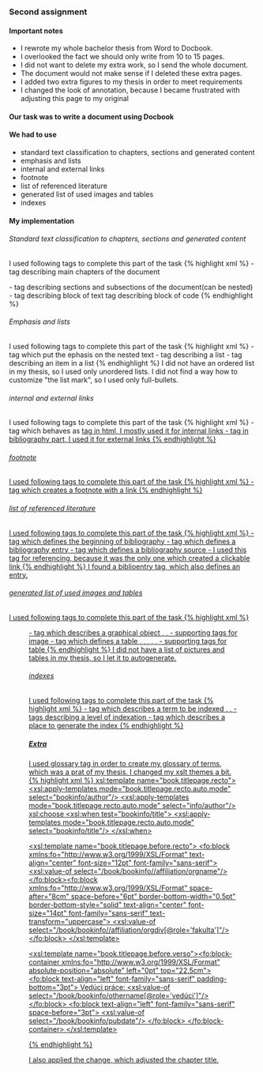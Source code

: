 ### Second assignment

#### Important notes

* I rewrote my whole bachelor thesis from Word to Docbook.
* I overlooked the fact we should only write from 10 to 15 pages.
* I did not want to delete my extra work, so I send the whole document.
* The document would not make sense if I deleted these extra pages.
* I added two extra figures to my thesis in order to meet requirements
* I changed the look of annotation, because I became frustrated with adjusting this page to my original

#### Our task was to write a document using Docbook

#### We had to use
* standard text classification to chapters, sections and generated content
* emphasis and lists
* internal and external links
* footnote
* list of referenced literature
* generated list of used images and tables
* indexes

#### My implementation
###### Standard text classification to chapters, sections and generated content
I used following tags to complete this part of the task
{% highlight xml %}
    <chapter> - tag describing main chapters of the document
    <section> - tag describing sections and subsections of the document(can be nested)
    <para> - tag describing block of text
    <programlisting> tag describing  block of code
{% endhighlight %}
###### Emphasis and lists
I used following tags to complete this part of the task
{% highlight xml %}
    <emphasis> - tag which put the ephasis on the nested text
    <itemizedlist> - tag describing a list
    <listitem> - tag describing an item in a list
{% endhighlight %}
I did not have an ordered list in my thesis, so I used only unordered lists.
I did not find a way how to customize "the list mark", so I used only full-bullets.
###### internal and external links
I used following tags to complete this part of the task
{% highlight xml %}
    <xref linkend=''/> - tag which behaves as <a href=''> tag in html, I mostly used it for internal links
    <ulink url='' /> - tag in bibliography part, I used it for external links
{% endhighlight %}
###### footnote
I used following tags to complete this part of the task
{% highlight xml %}
    <footnote> - tag which creates a footnote with a link
{% endhighlight %}
###### list of referenced literature
I used following tags to complete this part of the task
{% highlight xml %}
    <bibliography> - tag which defines the beginning of bibliography
    <bibliomixed> - tag which defines a bibliography entry
    <bibliomisc> - tag which defines a bibliography source
    <xref linkend=''/> - I used this tag for referencing, because it was the only one which created a clickable link
{% endhighlight %}
I found a biblioentry tag, which also defines an entry.
###### generated list of used images and tables
I used following tags to complete this part of the task
{% highlight xml %}
    <figure> - tag which describes a graphical object
    <mediaobject>, <imageobject>, <imagedata> - supporting tags for image
    <table> - tag which defines a table
    <tgroup>, <colspec>, <thead>, <row>, <tbody>, <entry> - supporting tags for table
{% endhighlight %}
I did not have a list of pictures and tables in my thesis, so I let it to autogenerate.
###### indexes
I used following tags to complete this part of the task
{% highlight xml %}
   </indexterm> - tag which describes a term to be indexed
   <primary>, <secondary>, <tertiary> - tags describing a level of indexation
   <index> - tag which describes a place to generate the index
{% endhighlight %}
##### Extra
I used glossary tag in order to create my glossary of terms, which was a prat of my thesis.
I changed my xslt themes a bit.
{% highlight xml %}
xsl:template name="book.titlepage.recto">
  <xsl:apply-templates mode="book.titlepage.recto.auto.mode" select="bookinfo/author"/>
  <xsl:apply-templates mode="book.titlepage.recto.auto.mode" select="info/author"/>
  <xsl:choose>
    <xsl:when test="bookinfo/title">
      <xsl:apply-templates mode="book.titlepage.recto.auto.mode" select="bookinfo/title"/>
    </xsl:when>
   <!-- I moved the order of titles in the middle of title page. -->

   <xsl:template name="book.titlepage.before.recto">
     <fo:block xmlns:fo="http://www.w3.org/1999/XSL/Format" text-align="center" font-size="12pt" font-family="sans-serif">
         <xsl:value-of select="/book/bookinfo//affiliation/orgname"/>
       </fo:block><fo:block xmlns:fo="http://www.w3.org/1999/XSL/Format" space-after="8cm" space-before="6pt" border-bottom-width="0.5pt" border-bottom-style="solid" text-align="center" font-size="14pt" font-family="sans-serif"  text-transform="uppercase">
         <xsl:value-of select="/book/bookinfo//affiliation/orgdiv[@role='fakulta']"/>
       </fo:block>
   </xsl:template>

   <xsl:template name="book.titlepage.before.verso"><fo:block-container xmlns:fo="http://www.w3.org/1999/XSL/Format" absolute-position="absolute" left="0pt" top="22.5cm">
         <fo:block text-align="left" font-family="sans-serif" padding-bottom="3pt">
   	Vedúci práce: <xsl:value-of select="/book/bookinfo/othername[@role='vedúci']"/>
          </fo:block>
          <fo:block text-align="left" font-family="sans-serif" space-before="3pt">
   	       <xsl:value-of select="/book/bookinfo/pubdate"/>
          </fo:block>
       </fo:block-container>
   </xsl:template>

   <!-- I also adjusted some font-sizes, bottom borders and alignments in order to docbook's title page more resemble my bachelor's title page. -->
{% endhighlight %}

I also applied the change, which adjusted the chapter title.
